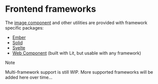 # Frontend frameworks

The [image component](../usage/component.md) and other utilities are provided with framework specific packages:

- [Ember](./ember.md)
- [Solid](./solid.md)
- [Svelte](./svelte.md)
- [Web Component](./wc.md) (built with Lit, but usable with any framework)

> [!NOTE]
> Multi-framework support is still WIP. More supported frameworks will be added here over time...
